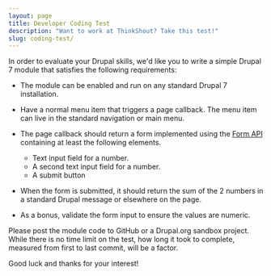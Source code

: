 ```yaml
---
layout: page
title: Developer Coding Test
description: "Want to work at ThinkShout? Take this test!"
slug: coding-test/
---
```


In order to evaluate your Drupal skills, we'd like you to write a simple Drupal 7 module that satisfies the following requirements:

* The module can be enabled and run on any standard Drupal 7 installation.
* Have a normal menu item that triggers a page callback. The menu item can live in the standard navigation or main menu.
* The page callback should return a form implemented using the [Form API](https://api.drupal.org/api/drupal/developer%21topics%21forms_api_reference.html/7) containing at least the following elements.

  * Text input field for a number.
  * A second text input field for a number.
  * A submit button
* When the form is submitted, it should return the sum of the 2 numbers in a standard Drupal message or elsewhere on the page.
* As a bonus, validate the form input to ensure the values are numeric.

Please post the module code to GitHub or a Drupal.org sandbox project. While there is no time limit on the test, how long it took to complete, measured from first to last commit, will be a factor.

Good luck and thanks for your interest!
